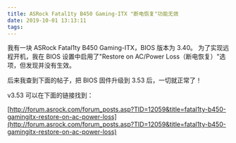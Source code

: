 ```yaml
---
title: ASRock Fatal1ty B450 Gaming-ITX "断电恢复"功能无效
date: 2019-10-01 13:13:11
tags:
---
```

我有一块 ASRock Fatal1ty B450 Gaming-ITX，BIOS 版本为 3.40。
为了实现远程开机，我在 BIOS 设置中启用了"Restore on AC/Power Loss（断电恢复）"选项，但发现并没有生效。

后来我查到下面的帖子，把 BIOS 固件升级到 3.53 后，一切就正常了！

v3.53 可以在下面的链接找到：

[http://forum.asrock.com/forum_posts.asp?TID=12059&title=fatal1ty-b450-gamingitx-restore-on-ac-power-loss](http://forum.asrock.com/forum_posts.asp?TID=12059&title=fatal1ty-b450-gamingitx-restore-on-ac-power-loss)
